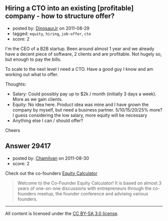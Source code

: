 ## Hiring a CTO into an existing [profitable] company - how to structure offer?

- posted by: [DinosaurJr](https://stackexchange.com/users/-1/6924-dinosaurjr) on 2011-08-29
- tagged: `equity`, `hiring`, `job-offer`, `cto`
- score: 2

I'm the CEO of a B2B startup. Been around almost 1 year and we already have a decent piece of software, 2 clients and are profitable. Not hugely so, but enough to pay the bills.

To scale to the next level I need a CTO. Have a good guy I know and am working out what to offer.

Thoughts:

 - Salary: Could possibly pay up to $2k / month (initially 3 days a week). More as we gain clients.
 - Equity: No idea here. Product idea was mine and I have grown the company by myself, but need a business partner. 5/10/15/20/25% more? I guess considering the low salary, more equity will be necessary
 - Anything else I can / should offer?

Cheers


## Answer 29417

- posted by: [Chamilyan](https://stackexchange.com/users/-1/12494-chamilyan) on 2011-08-30
- score: 2

<p>Check out the co-founders <a href="http://foundrs.com/calculator/index.php" rel="nofollow">Equity Calculator</a></p>

<blockquote>
  <p>Welcome to the Co-Founder Equity Calculator! It is based on almost 3
  years of one-on-one discussions with entrepreneurs through the
  co-founders meetup, the founder conference and advising various
  founders.</p>
</blockquote>




---

All content is licensed under the [CC BY-SA 3.0 license](https://creativecommons.org/licenses/by-sa/3.0/).
